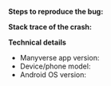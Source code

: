 <!-- Please fill out the sections below.
Be kind and objective when writing in text. Thanks for informing us! :) -->

**Steps to reproduce the bug:**


**Stack trace of the crash:**


**Technical details**

- Manyverse app version:
- Device/phone model:
- Android OS version:
